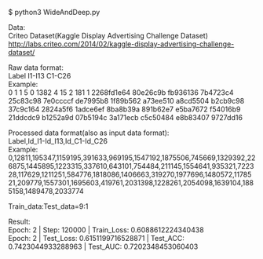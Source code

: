 $ python3 WideAndDeep.py

Data:\
Criteo Dataset(Kaggle Display Advertising Challenge Dataset)\
http://labs.criteo.com/2014/02/kaggle-display-advertising-challenge-dataset/

Raw data format:\
Label I1-I13 C1-C26\
Example:\
0	1	1	5	0	1382	4	15	2	181	1	2268fd1e64	80e26c9b	fb936136	7b4723c4	25c83c98	7e0ccccf	de7995b8	1f89b562	a73ee510	a8cd5504	b2cb9c98	37c9c164	2824a5f6	1adce6ef	8ba8b39a	891b62e7	e5ba7672	f54016b9	21ddcdc9	b1252a9d	07b5194c		3a171ecb	c5c50484	e8b83407	9727dd16

Processed data format(also as input data format):\
Label,Id_I1-Id_I13,Id_C1-Id_C26\
Example:\
0,12811,195347,1159195,391633,969195,1547192,1875506,745669,1329392,226875,1445895,1223315,337610,643101,754484,211145,1554641,935321,722328,117629,1211251,584776,1818086,1406663,319270,1977696,1480572,1178521,209779,1557301,1695603,419761,2031398,1228261,2054098,1639104,1885158,1489478,2033774

Train_data:Test_data=9:1

Result:\
Epoch:  2 | Step:  120000 | Train_Loss:  0.6088612224340438\
Epoch:  2 | Test_Loss:  0.6151199716528871 | Test_ACC:  0.7423044933288963 | Test_AUC:  0.7202348453060403